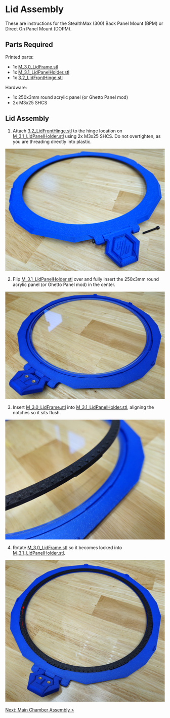 # Lid Assembly

These are instructions for the StealthMax (300) Back Panel Mount (BPM) or Direct On Panel Mount (DOPM).

## Parts Required

Printed parts:
- 1x [M_3.0_LidFrame.stl](/STLs/3_Lid/StealthMax/M_3.0_LidFrame.stl)
- 1x [M_3.1_LidPanelHolder.stl](/STLs/3_Lid/StealthMax/M_3.1_LidPanelHolder.stl)
- 1x [3.2_LidFrontHinge.stl](/STLs/3_Lid/3.2_LidFrontHinge.stl)

Hardware:
- 1x 250x3mm round acrylic panel (or Ghetto Panel mod)
- 2x M3x25 SHCS

## Lid Assembly

1. Attach [3.2_LidFrontHinge.stl](/STLs/3_Lid/3.2_LidFrontHinge.stl) to the hinge location on [M_3.1_LidPanelHolder.stl](/STLs/3_Lid/StealthMax/M_3.1_LidPanelHolder.stl) using 2x M3x25 SHCS. Do not overtighten, as you are threading directly into plastic.

![Lid Front Hinge attach to Lid Panel Holder](../../assets/docs/DOPM/lid_assembly_fronthinge_300.png)

2. Flip [M_3.1_LidPanelHolder.stl](/STLs/3_Lid/StealthMax/M_3.1_LidPanelHolder.stl) over and fully insert the 250x3mm round acrylic panel (or Ghetto Panel mod) in the center.

![Acrylic Panel insert into Lid Panel Holder](../../assets/docs/DOPM/lid_assembly_acrylicpanel_300.png)

3. Insert [M_3.0_LidFrame.stl](/STLs/3_Lid/StealthMax/M_3.0_LidFrame.stl) into [M_3.1_LidPanelHolder.stl](/STLs/3_Lid/StealthMax/M_3.1_LidPanelHolder.stl), aligning the notches so it sits flush.

![Lid Frame insert into Lid Panel Holder](../../assets/docs/DOPM/lid_assembly_lidframe_detail_300.png)

4. Rotate [M_3.0_LidFrame.stl](/STLs/3_Lid/StealthMax/M_3.0_LidFrame.stl) so it becomes locked into [M_3.1_LidPanelHolder.stl](/STLs/3_Lid/StealthMax/M_3.1_LidPanelHolder.stl).

![Lid Frame insert locking](../../assets/docs/DOPM/lid_assembly_lidframe_rotate_300.png)

[Next: Main Chamber Assembly >](Main_Chamber_Assembly.md)